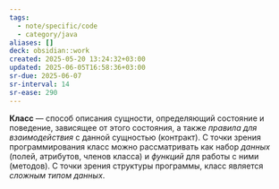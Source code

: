 ```yaml
---
tags:
  - note/specific/code
  - category/java
aliases: []
deck: obsidian::work
created: 2025-05-20 13:24:32+03:00
updated: 2025-06-05T16:58:36+03:00
sr-due: 2025-06-07
sr-interval: 14
sr-ease: 290
---
```


**Класс**
—
способ описания сущности, определяющий состояние и поведение, зависящее от этого состояния, а также *правила для взаимодействия* с данной сущностью (контракт). С точки зрения программирования класс можно рассматривать как набор *данных* (полей, атрибутов, членов класса) и *функций* для работы с ними (методов). С точки зрения структуры программы, класс является *сложным типом данных*.
